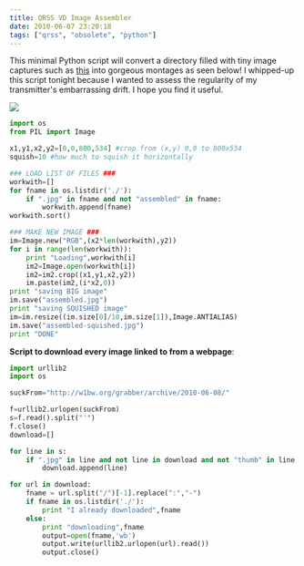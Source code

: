 ```yaml
---
title: QRSS VD Image Assembler
date: 2010-06-07 23:20:18
tags: ["qrss", "obsolete", "python"]
---
```




This minimal Python script will convert a directory filled with tiny image captures such as [this](https://swharden.com/static/2010/06/07/mass-W1BW_2jpg.jpg) into gorgeous montages as seen below! I whipped-up this script tonight because I wanted to assess the regularity of my transmitter's embarrassing drift. I hope you find it useful.

<div class="text-center img-border">

![](https://swharden.com/static/2010/06/07/assembled-squished.jpg)

</div>

```python
import os
from PIL import Image

x1,y1,x2,y2=[0,0,800,534] #crop from (x,y) 0,0 to 800x534
squish=10 #how much to squish it horizontally

### LOAD LIST OF FILES ###
workwith=[]
for fname in os.listdir('./'):
    if ".jpg" in fname and not "assembled" in fname:
        workwith.append(fname)
workwith.sort()

### MAKE NEW IMAGE ###
im=Image.new("RGB",(x2*len(workwith),y2))
for i in range(len(workwith)):
    print "Loading",workwith[i]
    im2=Image.open(workwith[i])
    im2=im2.crop((x1,y1,x2,y2))
    im.paste(im2,(i*x2,0))
print "saving BIG image"
im.save("assembled.jpg")
print "saving SQUISHED image"
im=im.resize((im.size[0]/10,im.size[1]),Image.ANTIALIAS)
im.save("assembled-squished.jpg")
print "DONE"
```

__Script to download every image linked to from a webpage__:

```python
import urllib2
import os

suckFrom="http://w1bw.org/grabber/archive/2010-06-08/"

f=urllib2.urlopen(suckFrom)
s=f.read().split("'")
f.close()
download=[]

for line in s:
    if ".jpg" in line and not line in download and not "thumb" in line:
        download.append(line)

for url in download:
    fname = url.split("/")[-1].replace(":","-")
    if fname in os.listdir('./'):
        print "I already downloaded",fname
    else:
        print "downloading",fname
        output=open(fname,'wb')
        output.write(urllib2.urlopen(url).read())
        output.close()
```

